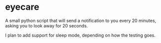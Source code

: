 # eyecare
A small python script that will send a notification to you every 20 minutes, asking you to look away for 20 seconds.

I plan to add support for sleep mode, depending on how the testing goes.
